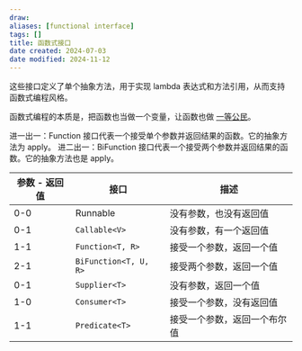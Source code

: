 ```yaml
---
draw:
aliases: [functional interface]
tags: []
title: 函数式接口
date created: 2024-07-03
date modified: 2024-11-12
---
```


这些接口定义了单个抽象方法，用于实现 lambda 表达式和方法引用，从而支持函数式编程风格。

函数式编程的本质是，把函数也当做一个变量，让函数也做 [一等公民](一等公民.md)。

进一出一：Function 接口代表一个接受单个参数并返回结果的函数。它的抽象方法为 apply。
进二出一：BiFunction 接口代表一个接受两个参数并返回结果的函数。它的抽象方法也是 apply。

| 参数 - 返回值 | 接口                  | 描述             |
| -------- | ------------------- | -------------- |
| 0-0      | Runnable            | 没有参数，也没有返回值    |
| 0-1      | `Callable<V>`         | 没有参数，有一个返回值    |
| 1-1      | `Function<T, R>`      | 接受一个参数，返回一个值   |
| 2-1      | `BiFunction<T, U, R>` | 接受两个参数，返回一个值   |
| 0-1      | `Supplier<T>`         | 没有参数，返回一个值     |
| 1-0      | `Consumer<T>`         | 接受一个参数，没有返回值   |
| 1-1      | `Predicate<T>`        | 接受一个参数，返回一个布尔值 |
